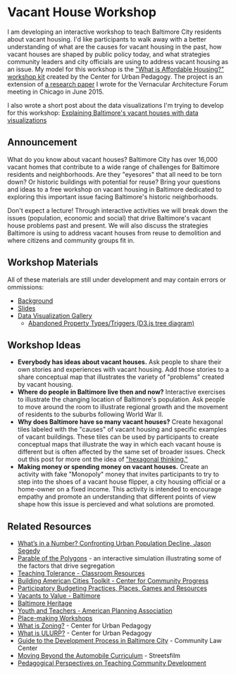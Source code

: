 # Vacant House Workshop

I am developing an interactive workshop to teach Baltimore City residents about vacant housing. I'd like participants to walk away with a better understanding of what are the causes for vacant housing in the past, how vacant houses are shaped by public policy today, and what strategies community leaders and city officials are using to address vacant housing as an issue. My model for this workshop is the ["What is Affordable Housing?" workshop kit](http://welcometocup.org/Projects/EnvisioningDevelopment/WhatIsAffordableHousing) created by the Center for Urban Pedagogy. The project is an extension of [a research paper](https://historicsprawl.wordpress.com/2015/05/12/we-have-a-problem-with-vacant-houses-in-baltimore-part-one-of-a-draft-paper-for-the-vaf-conference-in-chicago/) I wrote for the Vernacular Architecture Forum meeting in Chicago in June 2015.

I also wrote a short post about the data visualizations I'm trying to develop for this workshop: [Explaining Baltimore's vacant houses with data visualizations](http://elipousson.github.io/resources/2015/11/10/vacant-vernacular-data-visualization/)

## Announcement

What do you know about vacant houses? Baltimore City has over 16,000 vacant homes that contribute to a wide range of challenges for Baltimore residents and neighborhoods. Are they "eyesores" that all need to be torn down? Or historic buildings with potential for reuse? Bring your questions and ideas to a free workshop on vacant housing in Baltimore dedicated to exploring this important issue facing Baltimore's historic neighborhoods.

Don't expect a lecture! Through interactive activities we will break down the issues (population, economic and social) that drive Baltimore's vacant house problems past and present. We will also discuss the strategies Baltimore is using to address vacant houses from reuse to demolition and where citizens and community groups fit in.

## Workshop Materials

All of these materials are still under development and may contain errors or ommissions:

- [Background](https://github.com/elipousson/vacant-vernacular/blob/master/vacant-house-background.md)
- [Slides](http://slides.com/baltimoreheritage/vacant-house-workshop#/)
- [Data Visualization Gallery](http://bl.ocks.org/elipousson/805c2f1150928174ac8e)
  - [Abandoned Property Types/Triggers (D3.js tree diagram)](http://bl.ocks.org/elipousson/ad787f9c9beb4cc48cd7)

## Workshop Ideas

- **Everybody has ideas about vacant houses.** Ask people to share their own stories and experiences with vacant housing. Add those stories to a share conceptual map that illustrates the variety of "problems" created by vacant housing.
- **Where do people in Baltimore live then and now?** Interactive exercises to illustrate the changing location of Baltimore's population. Ask people to move around the room to illustrate regional growth and the movement of residents to the suburbs following World War II.
- **Why does Baltimore have so many vacant houses?** Create hexagonal tiles labeled with the "causes" of vacant housing and specific examples of vacant buildings. These tiles can be used by participants to create conceptual maps that illustrate the way in which each vacant house is different but is often affected by the same set of broader issues. Check out this post for more ont the idea of ["hexagonal thinking."](http://notosh.com/lab/design-thinking-synthesis-hexagonal-thinking/)
- **Making money or spending money on vacant houses.** Create an activity with fake "Monopoly" money that invites participants to try to step into the shoes of a vacant house flipper, a city housing official or a home-owner on a fixed income. This activity is intended to encourage empathy and promote an understanding that different points of view shape how this issue is percieved and what solutions are promoted.

## Related Resources

- [What’s in a Number? Confronting Urban Population Decline, Jason Segedy](http://thestile1972.tumblr.com/post/101874810155/whats-in-a-number-confronting-urban-population)
- [Parable of the Polygons](http://ncase.me/polygons/) - an interactive simulation illustrating some of the factors that drive segregation
- [Teaching Tolerance - Classroom Resources](http://www.tolerance.org/classroom-resources)
- [Building American Cities Toolkit - Center for Community Progress](http://www.communityprogress.net/toolkit-pages-292.php)
- [Participatory Budgeting Practices, Places, Games and Resources](http://www.tomatleeblog.com/archives/43549766)
- [Vacants to Value - Baltimore](http://www.vacantstovalue.org/)
- [Baltimore Heritage](http://baltimoreheritage.org/)
- [Youth and Teachers - American Planning Association](https://www.planning.org/education/youth/)
- [Place-making Workshops](http://www.pps.org/blog/place-game-workshops/)
- [What is Zoning?](http://welcometocup.org/Projects/Workshops/WhatIsZoning) - Center for Urban Pedagogy
- [What is ULURP?](http://welcometocup.org/Projects/Workshops/WhatIsULURP) - Center for Urban Pedagogy
- [Guide to the Development Process in Baltimore City](http://communitylaw.org/wp-content/uploads/2013/10/The-Community-Associationss-Guide-to-the-Development-Process-in-Baltimore-City-.pdf) - Community Law Center
- [Moving Beyond the Automobile Curriculum](http://www.streetfilms.org/moving-beyond-the-automobile/curriculum/) - Streetsfilm
- [Pedagogical Perspectives on Teaching Community Development](http://www.researchgate.net/publication/276420895_Pedagogical_Perspectives_on_Teaching_Community_Development)
